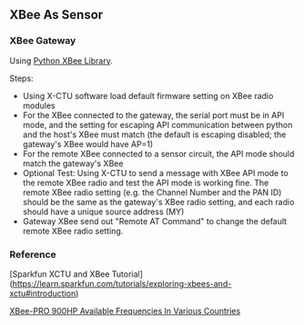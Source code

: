 ## XBee As Sensor

### XBee Gateway

Using [Python XBee Library](https://code.google.com/p/python-xbee/).

Steps:

* Using X-CTU software load default firmware setting on XBee radio modules
* For the XBee connected to the gateway, the serial port must be in API mode, and the setting for escaping API communication between python and the host's XBee must match (the default is escaping disabled; the gateway's XBee would have AP=1)
* For the remote XBee connected to a sensor circuit, the API mode should match the gateway's XBee
* Optional Test: Using X-CTU to send a message with XBee API mode to the remote XBee radio and test the API mode is working fine. The remote XBee radio setting (e.g. the Channel Number and the PAN ID) should be the same as the gateway's XBee radio setting, and each radio should have a unique source address (MY)
* Gateway XBee send out "Remote AT Command" to change the default remote XBee radio setting.


### Reference

[Sparkfun XCTU and XBee Tutorial] (https://learn.sparkfun.com/tutorials/exploring-xbees-and-xctu#introduction)

[XBee-PRO 900HP Available Frequencies In Various Countries](http://www.digi.com/support/kbase/kbaseresultdetl?id=3417)